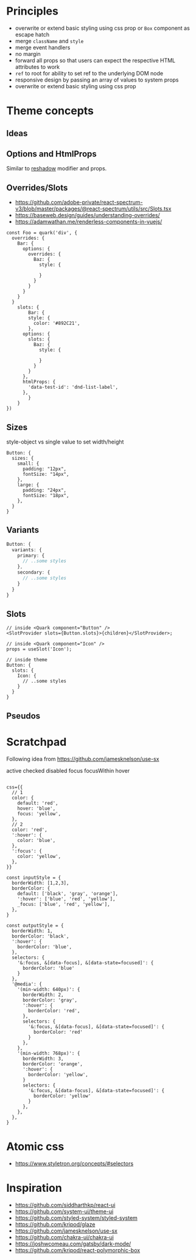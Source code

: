 # Principles

- overwrite or extend basic styling using css prop or `Box` component as escape hatch
- merge `className` and `style`
- merge event handlers
- no margin
- forward all props so that users can expect the respective HTML attributes to work
- `ref` to root for ability to set ref to the underlying DOM node
- responsive design by passing an array of values to system props
- overwrite or extend basic styling using css prop

# Theme concepts

## Ideas

## Options and HtmlProps

Similar to [reshadow](https://reshadow.dev/concepts) modifier and props.

## Overrides/Slots

- https://github.com/adobe-private/react-spectrum-v3/blob/master/packages/@react-spectrum/utils/src/Slots.tsx
- https://baseweb.design/guides/understanding-overrides/
- https://adamwathan.me/renderless-components-in-vuejs/

```tsx
const Foo = quark('div', {
  overrides: {
    Bar: {
      options: {
        overrides: {
          Baz: {
            style: {

            }
          }
        }
      }
    }
  }
	slots: {
		Bar: {
	    style: {
	      color: '#892C21',
	    },
      options: {
        slots: {
          Baz: {
            style: {

            }
          }
        }
      },
      htmlProps: {
        'data-test-id': 'dnd-list-label',
      },
		}
	}
})
```

## Sizes

style-object vs single value to set width/height

```tsx
Button: {
  sizes: {
    small: {
      padding: "12px",
      fontSize: "14px",
    },
    large: {
      padding: "24px",
      fontSize: "18px",
    },
  }
}
```

## Variants

```typescript
Button: {
  variants: {
    primary: {
      // ..some styles
    },
    secondary: {
      // ..some styles
    }
  }
}
```

## Slots

```tsx
// inside <Quark component="Button" />
<SlotProvider slots={Button.slots}>{children}</SlotProvider>;

// inside <Quark component="Icon" />
props = useSlot('Icon');

// inside theme
Button: {
  slots: {
    Icon: {
      // ..some styles
    }
  }
}
```

## Pseudos

# Scratchpad

Following idea from https://github.com/jamesknelson/use-sx

active
checked
disabled
focus
focusWithin
hover

```tsx

css={{
  // 1
  color: {
    default: 'red',
    hover: 'blue',
    focus: 'yellow',
  },
  // 2
  color: 'red',
  ':hover': {
    color: 'blue',
  },
  ':focus': {
    color: 'yellow',
  },
}}

const inputStyle = {
  borderWidth: [1,2,3],
  borderColor: {
    default: ['black', 'gray', 'orange'],
    ':hover': ['blue', 'red', 'yellow'],
    _focus: ['blue', 'red', 'yellow'],
  },
}

const outputStyle = {
  borderWidth: 1,
  borderColor: 'black',
  ':hover': {
    borderColor: 'blue',
  },
  selectors: {
    '&:focus, &[data-focus], &[data-state=focused]': {
      borderColor: 'blue'
    }
  },
  '@media': {
    '(min-width: 640px)': {
      borderWidth: 2,
      borderColor: 'gray',
      ':hover': {
        borderColor: 'red',
      },
      selectors: {
        '&:focus, &[data-focus], &[data-state=focused]': {
          borderColor: 'red'
        }
      },
    },
    '(min-width: 768px)': {
      borderWidth: 3,
      borderColor: 'orange',
      ':hover': {
        borderColor: 'yellow',
      }
      selectors: {
        '&:focus, &[data-focus], &[data-state=focused]': {
          borderColor: 'yellow'
        }
      },
    },
  },
}
```

# Atomic css

- https://www.styletron.org/concepts/#selectors

# Inspiration

- https://github.com/siddharthkp/react-ui
- https://github.com/system-ui/theme-ui
- https://github.com/styled-system/styled-system
- https://github.com/kripod/glaze
- https://github.com/jamesknelson/use-sx
- https://github.com/chakra-ui/chakra-ui
- https://joshwcomeau.com/gatsby/dark-mode/
- https://github.com/kripod/react-polymorphic-box
